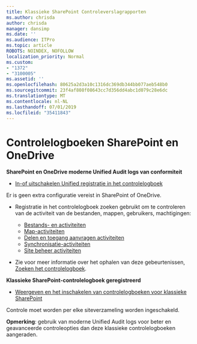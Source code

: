 ```yaml
---
title: Klassieke SharePoint Controleverslagrapporten
ms.author: chrisda
author: chrisda
manager: dansimp
ms.date: ''
ms.audience: ITPro
ms.topic: article
ROBOTS: NOINDEX, NOFOLLOW
localization_priority: Normal
ms.custom:
- "1372"
- "3100005"
ms.assetid: ''
ms.openlocfilehash: 80625a2d3a10c1316dc369db344bb077aeb548b0
ms.sourcegitcommit: 23f4af808f08643cc7d356dd4abc1d079c28e6dc
ms.translationtype: MT
ms.contentlocale: nl-NL
ms.lasthandoff: 07/01/2019
ms.locfileid: "35411843"
---
```

# <a name="sharepoint-and-onedrive-audit-logs"></a>Controlelogboeken SharePoint en OneDrive

**SharePoint en OneDrive moderne Unified Audit logs van conformiteit**

- [In-of uitschakelen Unified registratie in het controlelogboek](https://docs.microsoft.com/en-us/office365/securitycompliance/turn-audit-log-search-on-or-off) 

Er is geen extra configuratie vereist in SharePoint of OneDrive.

- Registratie in het controlelogboek zoeken gebruikt om te controleren van de activiteit van de bestanden, mappen, gebruikers, machtigingen:

    - [Bestands- en activiteiten](https://docs.microsoft.com/en-us/office365/securitycompliance/search-the-audit-log-in-security-and-compliance)
    - [Map-activiteiten](https://docs.microsoft.com/en-us/office365/securitycompliance/search-the-audit-log-in-security-and-compliance#folder-activities)
    - [Delen en toegang aanvragen activiteiten](https://docs.microsoft.com/en-us/office365/securitycompliance/search-the-audit-log-in-security-and-compliance#sharing-and-access-request-activities)
    - [Synchronisatie-activiteiten](https://docs.microsoft.com/en-us/office365/securitycompliance/search-the-audit-log-in-security-and-compliance#synchronization-activities)
    - [Site beheer activiteiten](https://docs.microsoft.com/en-us/office365/securitycompliance/search-the-audit-log-in-security-and-compliance#site-administration-activities)
- Zie voor meer informatie over het ophalen van deze gebeurtenissen, [Zoeken het controlelogboek](https://docs.microsoft.com/office365/securitycompliance/search-the-audit-log-in-security-and-compliance#search-the-audit-log).

**Klassieke SharePoint-controlelogboek geregistreerd**

- [Weergeven en het inschakelen van controlelogboeken voor klassieke SharePoint](https://support.office.com/en-us/article/view-audit-log-reports-b37c5869-1b47-4a82-a30d-ea20070fe527)

Controle moet worden per elke siteverzameling worden ingeschakeld. 

**Opmerking**: gebruik van moderne Unified Audit logs voor beter en geavanceerde controleopties dan deze klassieke controlelogboeken aangeraden.


